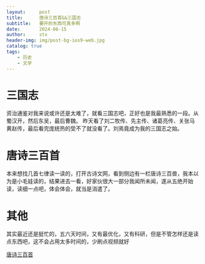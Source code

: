 ```yaml
---
layout:     post
title:      唐诗三百首&&三国志
subtitle:   要开的东西可真多啊
date:       2024-06-15
author:     stx
header-img: img/post-bg-ios9-web.jpg
catalog: true
tags:
    - 历史
    - 文学
---
```


# 三国志

资治通鉴对我来说或许还是太难了，就看三国志吧，正好也是我最熟悉的一段。从蜀汉开，然后东吴，最后曹魏。
昨天看了刘二牧传、先主传、诸葛亮传、关张马黄赵传，最后看完庞统热的受不了就没看了。刘焉竟成为我的三国志之始。

# 唐诗三百首

本来想找几首七律读一读的，打开古诗文网，看到侧边有一栏唐诗三百兽，我本以为是小毛娃读的，结果进去一看，好家伙很大一部分我闻所未闻，遂从五绝开始读，读细一点吧，体会体会，就当是消遣了。

# 其他

其实最近还是挺忙的，五六天时间，又有最优化，又有科研，但是不管怎样还是读点东西吧，这不会占用太多时间的，少刷点视频就好


[唐诗三百首](https://so.gushiwen.cn/gushi/tangshi.aspx)

